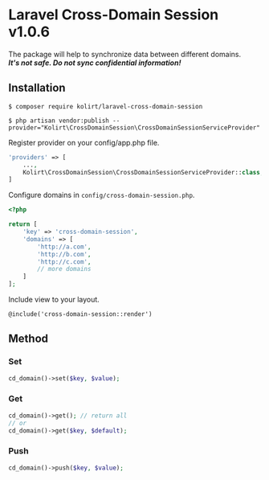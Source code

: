 # Laravel Cross-Domain Session v1.0.6

The package will help to synchronize data between different domains.  
***It's not safe. Do not sync confidential information!***
## Installation

```
$ composer require kolirt/laravel-cross-domain-session
```

```
$ php artisan vendor:publish --provider="Kolirt\CrossDomainSession\CrossDomainSessionServiceProvider"
```

Register provider on your config/app.php file.

```php
'providers' => [
    ...,
    Kolirt\CrossDomainSession\CrossDomainSessionServiceProvider::class,
]
```

Configure domains in `config/cross-domain-session.php`.

```php
<?php

return [
    'key' => 'cross-domain-session',
    'domains' => [
        'http://a.com',
        'http://b.com',
        'http://c.com',
        // more domains
    ]
];
```

Include view to your layout.

```
@include('cross-domain-session::render')
```

## Method

### Set
```php
cd_domain()->set($key, $value);
```

### Get
```php
cd_domain()->get(); // return all
// or
cd_domain()->get($key, $default);
```

### Push
```php
cd_domain()->push($key, $value);
```
